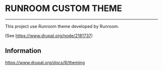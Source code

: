 # RUNROOM CUSTOM THEME
--------------------------

This project use Runroom theme developed by Runroom.

(See https://www.drupal.org/node/2181737)

Information
------------

https://www.drupal.org/docs/8/theming
